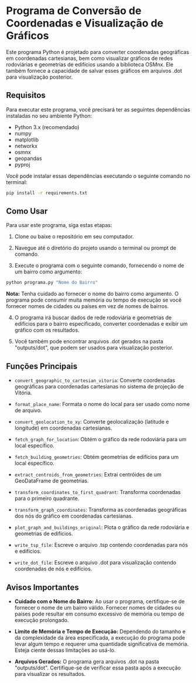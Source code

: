 # Programa de Conversão de Coordenadas e Visualização de Gráficos

Este programa Python é projetado para converter coordenadas geográficas em coordenadas cartesianas, bem como visualizar gráficos de redes rodoviárias e geometrias de edifícios usando a biblioteca OSMnx. Ele também fornece a capacidade de salvar esses gráficos em arquivos .dot para visualização posterior.

## Requisitos

Para executar este programa, você precisará ter as seguintes dependências instaladas no seu ambiente Python:

- Python 3.x (recomendado)
- numpy
- matplotlib
- networkx
- osmnx
- geopandas
- pyproj

Você pode instalar essas dependências executando o seguinte comando no terminal:

```bash
pip install -r requirements.txt
```

## Como Usar

Para usar este programa, siga estas etapas:

1. Clone ou baixe o repositório em seu computador.

2. Navegue até o diretório do projeto usando o terminal ou prompt de comando.

3. Execute o programa com o seguinte comando, fornecendo o nome de um bairro como argumento:

```bash
python programa.py "Nome do Bairro"
```

**Nota:** Tenha cuidado ao fornecer o nome do bairro como argumento. O programa pode consumir muita memória ou tempo de execução se você fornecer nomes de cidades ou países em vez de nomes de bairros.

4. O programa irá buscar dados de rede rodoviária e geometrias de edifícios para o bairro especificado, converter coordenadas e exibir um gráfico com os resultados.

5. Você também pode encontrar arquivos .dot gerados na pasta "outputs/dot", que podem ser usados para visualização posterior.

## Funções Principais

- `convert_geographic_to_cartesian_vitoria`: Converte coordenadas geográficas para coordenadas cartesianas no sistema de projeção de Vitória.

- `format_place_name`: Formata o nome do local para ser usado como nome de arquivo.

- `convert_geolocation_to_xy`: Converte geolocalização (latitude e longitude) em coordenadas cartesianas.

- `fetch_graph_for_location`: Obtém o gráfico da rede rodoviária para um local específico.

- `fetch_building_geometries`: Obtém geometrias de edifícios para um local específico.

- `extract_centroids_from_geometries`: Extrai centróides de um GeoDataFrame de geometrias.

- `transform_coordinates_to_first_quadrant`: Transforma coordenadas para o primeiro quadrante.

- `transform_graph_coordinates`: Transforma as coordenadas geográficas dos nós do gráfico em coordenadas cartesianas.

- `plot_graph_and_buildings_original`: Plota o gráfico da rede rodoviária e geometrias de edifícios.

- `write_tsp_file`: Escreve o arquivo .tsp contendo coordenadas para nós e edifícios.

- `write_dot_file`: Escreve o arquivo .dot para visualização contendo coordenadas de nós e edifícios.

## Avisos Importantes

- **Cuidado com o Nome do Bairro:** Ao usar o programa, certifique-se de fornecer o nome de um bairro válido. Fornecer nomes de cidades ou países pode resultar em consumo excessivo de memória ou tempo de execução prolongado.

- **Limite de Memória e Tempo de Execução:** Dependendo do tamanho e da complexidade da área especificada, a execução do programa pode levar algum tempo e requerer uma quantidade significativa de memória. Esteja ciente dessas limitações ao usá-lo.

- **Arquivos Gerados:** O programa gera arquivos .dot na pasta "outputs/dot". Certifique-se de verificar essa pasta após a execução para visualizar os resultados.
